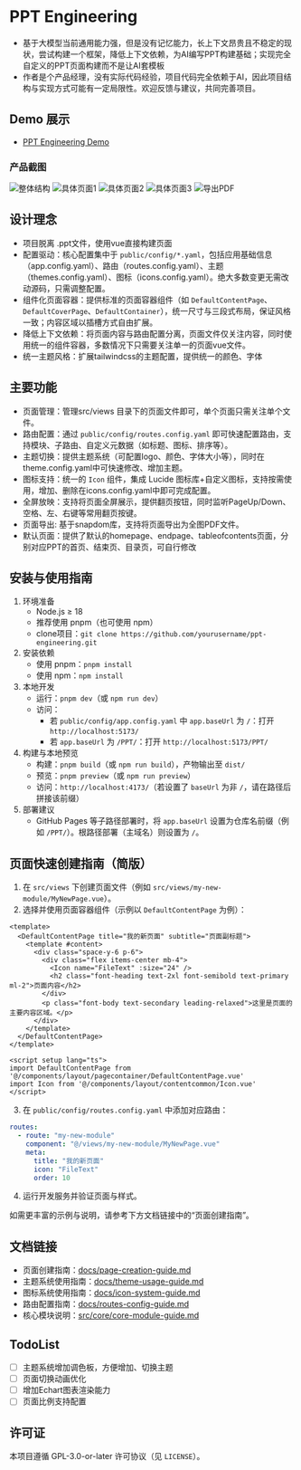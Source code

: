 # PPT Engineering
- 基于大模型当前通用能力强，但是没有记忆能力，长上下文昂贵且不稳定的现状，尝试构建一个框架，降低上下文依赖，为AI编写PPT构建基础；实现完全自定义的PPT页面构建而不是让AI套模板
- 作者是个产品经理，没有实际代码经验，项目代码完全依赖于AI，因此项目结构与实现方式可能有一定局限性。欢迎反馈与建议，共同完善项目。

## Demo 展示
- [PPT Engineering Demo](https://llmxpm.github.io/PPT-Engineering/)

### 产品截图
![整体结构](public/img/product/image1.png)
![具体页面1](public/img/product/image2.png)
![具体页面2](public/img/product/image3.png)
![具体页面3](public/img/product/image4.png)
![导出PDF](public/img/product/image5.png)

## 设计理念
- 项目脱离 .ppt文件，使用vue直接构建页面
- 配置驱动：核心配置集中于 `public/config/*.yaml`，包括应用基础信息（app.config.yaml）、路由（routes.config.yaml）、主题（themes.config.yaml）、图标（icons.config.yaml）。绝大多数变更无需改动源码，只需调整配置。
- 组件化页面容器：提供标准的页面容器组件（如 `DefaultContentPage`、`DefaultCoverPage`、`DefaultContainer`），统一尺寸与三段式布局，保证风格一致；内容区域以插槽方式自由扩展。
- 降低上下文依赖：将页面内容与路由配置分离，页面文件仅关注内容，同时使用统一的组件容器，多数情况下只需要关注单一的页面vue文件。
- 统一主题风格：扩展tailwindcss的主题配置，提供统一的颜色、字体

## 主要功能
- 页面管理：管理src/views 目录下的页面文件即可，单个页面只需关注单个文件。
- 路由配置：通过 `public/config/routes.config.yaml` 即可快速配置路由，支持模块、子路由、自定义元数据（如标题、图标、排序等）。
- 主题切换：提供主题系统（可配置logo、颜色、字体大小等），同时在theme.config.yaml中可快速修改、增加主题。
- 图标支持：统一的 `Icon` 组件，集成 Lucide 图标库+自定义图标，支持按需使用，增加、删除在icons.config.yaml中即可完成配置。
- 全屏放映：支持将页面全屏展示，提供翻页按钮，同时监听PageUp/Down、空格、左、右键等常用翻页按键。
- 页面导出: 基于snapdom库，支持将页面导出为全图PDF文件。
- 默认页面：提供了默认的homepage、endpage、tableofcontents页面，分别对应PPT的首页、结束页、目录页，可自行修改

## 安装与使用指南
1. 环境准备
   - Node.js ≥ 18
   - 推荐使用 pnpm（也可使用 npm）
   - clone项目：`git clone https://github.com/yourusername/ppt-engineering.git`
2. 安装依赖
   - 使用 pnpm：`pnpm install`
   - 使用 npm：`npm install`
3. 本地开发
   - 运行：`pnpm dev`（或 `npm run dev`）
   - 访问：
     - 若 `public/config/app.config.yaml` 中 `app.baseUrl` 为 `/`：打开 `http://localhost:5173/`
     - 若 `app.baseUrl` 为 `/PPT/`：打开 `http://localhost:5173/PPT/`
4. 构建与本地预览
   - 构建：`pnpm build`（或 `npm run build`），产物输出至 `dist/`
   - 预览：`pnpm preview`（或 `npm run preview`）
   - 访问：`http://localhost:4173/`（若设置了 `baseUrl` 为非 `/`，请在路径后拼接该前缀）
5. 部署建议
   - GitHub Pages 等子路径部署时，将 `app.baseUrl` 设置为仓库名前缀（例如 `/PPT/`）。根路径部署（主域名）则设置为 `/`。

## 页面快速创建指南（简版）
1. 在 `src/views` 下创建页面文件（例如 `src/views/my-new-module/MyNewPage.vue`）。
2. 选择并使用页面容器组件（示例以 `DefaultContentPage` 为例）：

```vue
<template>
  <DefaultContentPage title="我的新页面" subtitle="页面副标题">
    <template #content>
      <div class="space-y-6 p-6">
        <div class="flex items-center mb-4">
          <Icon name="FileText" :size="24" />
          <h2 class="font-heading text-2xl font-semibold text-primary ml-2">页面内容</h2>
        </div>
        <p class="font-body text-secondary leading-relaxed">这里是页面的主要内容区域。</p>
      </div>
    </template>
  </DefaultContentPage>
</template>

<script setup lang="ts">
import DefaultContentPage from '@/components/layout/pagecontainer/DefaultContentPage.vue'
import Icon from '@/components/layout/contentcommon/Icon.vue'
</script>
```

3. 在 `public/config/routes.config.yaml` 中添加对应路由：

```yaml
routes:
  - route: "my-new-module"
    component: "@/views/my-new-module/MyNewPage.vue"
    meta:
      title: "我的新页面"
      icon: "FileText"
      order: 10
```

4. 运行开发服务并验证页面与样式。

如需更丰富的示例与说明，请参考下方文档链接中的“页面创建指南”。

## 文档链接
- 页面创建指南：[docs/page-creation-guide.md](docs/page-creation-guide.md)
- 主题系统使用指南：[docs/theme-usage-guide.md](docs/theme-usage-guide.md)
- 图标系统使用指南：[docs/icon-system-guide.md](docs/icon-system-guide.md)
- 路由配置指南：[docs/routes-config-guide.md](docs/routes-config-guide.md)
- 核心模块说明：[src/core/core-module-guide.md](src/core/core-module-guide.md)

## TodoList
- [ ] 主题系统增加调色板，方便增加、切换主题
- [ ] 页面切换动画优化
- [ ] 增加Echart图表渲染能力
- [ ] 页面比例支持配置

## 许可证
本项目遵循 GPL-3.0-or-later 许可协议（见 `LICENSE`）。